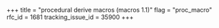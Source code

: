 +++
title = "procedural derive macros (macros 1.1)"
flag = "proc_macro"
rfc_id = 1681
tracking_issue_id = 35900
+++
